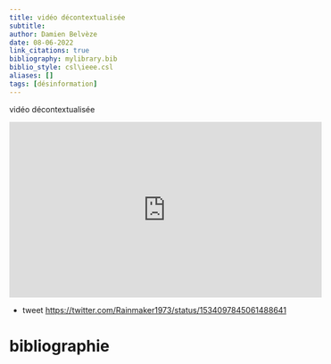 ```yaml
---
title: vidéo décontextualisée
subtitle:
author: Damien Belvèze
date: 08-06-2022
link_citations: true
bibliography: mylibrary.bib
biblio_style: csl\ieee.csl
aliases: []
tags: [désinformation]
---
```


vidéo décontextualisée

<iframe width="560" height="315" src="https://www.youtube.com/embed/Q_b9KJu6y_c" title="YouTube video player" frameborder="0" allow="accelerometer; autoplay; clipboard-write; encrypted-media; gyroscope; picture-in-picture" allowfullscreen></iframe>

+ tweet https://twitter.com/Rainmaker1973/status/1534097845061488641





# bibliographie

